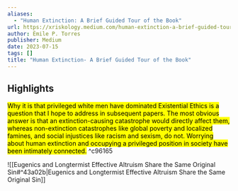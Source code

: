 ```yaml
---
aliases:
  - "Human Extinction: A Brief Guided Tour of the Book"
url: https://xriskology.medium.com/human-extinction-a-brief-guided-tour-of-the-book-5cfb6a5a726
author: Émile P. Torres
publisher: Medium
date: 2023-07-15
tags: []
title: "Human Extinction- A Brief Guided Tour of the Book"
---
```


## Highlights
<mark>Why it is that privileged white men have dominated Existential Ethics is a question that I hope to address in subsequent papers. The most obvious answer is that an extinction-causing catastrophe would directly affect them, whereas non-extinction catastrophes like global poverty and localized famines, and social injustices like racism and sexism, do not. Worrying about human extinction and occupying a privileged position in society have been intimately connected.</mark> ^c96165

![[Eugenics and Longtermist Effective Altruism Share the Same Original Sin#^43a02b|Eugenics and Longtermist Effective Altruism Share the Same Original Sin]]